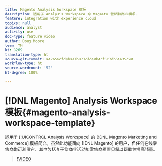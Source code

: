 ```yaml
---
title: Magento Analysis Workspace 模板
description: 适用于 Analysis Workspace 的 Magento 营销和商业模板。
feature: integration with experience cloud
topics: null
audience: analyst
activity: use
doc-type: feature video
author: Doug Moore
team: TM
kt: 3269
translation-type: ht
source-git-commit: a42658cfd4bae7b077ddd48b4cf5c7db54e35c98
workflow-type: ht
source-wordcount: '52'
ht-degree: 100%

---
```



# [!DNL Magento] Analysis Workspace 模板{#magento-analysis-workspace-template}

适用于 [!UICONTROL Analysis Workspace] 的 [!DNL Magento Marketing and Commerce] 模板简介。虽然此功能面向 [!DNL Magento] 的用户，但任何在线零售商均可利用它。其中包括关于您商业活动的零售商预置见解以帮助您提高销量。

>[!VIDEO](https://video.tv.adobe.com/v/28164/?quality=12)
